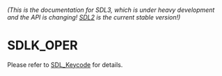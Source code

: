 ###### (This is the documentation for SDL3, which is under heavy development and the API is changing! [SDL2](https://wiki.libsdl.org/SDL2/) is the current stable version!)
# SDLK_OPER

Please refer to [SDL_Keycode](SDL_Keycode) for details.

